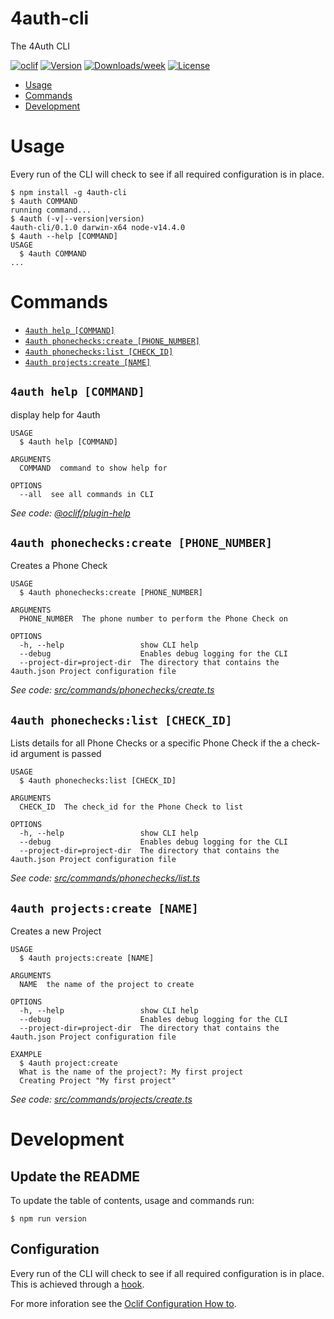 4auth-cli
=========

The 4Auth CLI

[![oclif](https://img.shields.io/badge/cli-oclif-brightgreen.svg)](https://oclif.io)
[![Version](https://img.shields.io/npm/v/4auth-cli.svg)](https://npmjs.org/package/4auth-cli)
[![Downloads/week](https://img.shields.io/npm/dw/4auth-cli.svg)](https://npmjs.org/package/4auth-cli)
[![License](https://img.shields.io/npm/l/4auth-cli.svg)](https://github.com/4auth/4auth-cli/blob/master/package.json)

<!-- toc -->
* [Usage](#usage)
* [Commands](#commands)
* [Development](#development)
<!-- tocstop -->
# Usage

Every run of the CLI will check to see if all required configuration is in place.

<!-- usage -->
```sh-session
$ npm install -g 4auth-cli
$ 4auth COMMAND
running command...
$ 4auth (-v|--version|version)
4auth-cli/0.1.0 darwin-x64 node-v14.4.0
$ 4auth --help [COMMAND]
USAGE
  $ 4auth COMMAND
...
```
<!-- usagestop -->
# Commands
<!-- commands -->
* [`4auth help [COMMAND]`](#4auth-help-command)
* [`4auth phonechecks:create [PHONE_NUMBER]`](#4auth-phonecheckscreate-phone_number)
* [`4auth phonechecks:list [CHECK_ID]`](#4auth-phonecheckslist-check_id)
* [`4auth projects:create [NAME]`](#4auth-projectscreate-name)

## `4auth help [COMMAND]`

display help for 4auth

```
USAGE
  $ 4auth help [COMMAND]

ARGUMENTS
  COMMAND  command to show help for

OPTIONS
  --all  see all commands in CLI
```

_See code: [@oclif/plugin-help](https://github.com/oclif/plugin-help/blob/v3.1.0/src/commands/help.ts)_

## `4auth phonechecks:create [PHONE_NUMBER]`

Creates a Phone Check

```
USAGE
  $ 4auth phonechecks:create [PHONE_NUMBER]

ARGUMENTS
  PHONE_NUMBER  The phone number to perform the Phone Check on

OPTIONS
  -h, --help                 show CLI help
  --debug                    Enables debug logging for the CLI
  --project-dir=project-dir  The directory that contains the 4auth.json Project configuration file
```

_See code: [src/commands/phonechecks/create.ts](https://github.com/4auth/4auth-cli/blob/v0.1.0/src/commands/phonechecks/create.ts)_

## `4auth phonechecks:list [CHECK_ID]`

Lists details for all Phone Checks or a specific Phone Check if the a check-id argument is passed

```
USAGE
  $ 4auth phonechecks:list [CHECK_ID]

ARGUMENTS
  CHECK_ID  The check_id for the Phone Check to list

OPTIONS
  -h, --help                 show CLI help
  --debug                    Enables debug logging for the CLI
  --project-dir=project-dir  The directory that contains the 4auth.json Project configuration file
```

_See code: [src/commands/phonechecks/list.ts](https://github.com/4auth/4auth-cli/blob/v0.1.0/src/commands/phonechecks/list.ts)_

## `4auth projects:create [NAME]`

Creates a new Project

```
USAGE
  $ 4auth projects:create [NAME]

ARGUMENTS
  NAME  the name of the project to create

OPTIONS
  -h, --help                 show CLI help
  --debug                    Enables debug logging for the CLI
  --project-dir=project-dir  The directory that contains the 4auth.json Project configuration file

EXAMPLE
  $ 4auth project:create
  What is the name of the project?: My first project
  Creating Project "My first project"
```

_See code: [src/commands/projects/create.ts](https://github.com/4auth/4auth-cli/blob/v0.1.0/src/commands/projects/create.ts)_
<!-- commandsstop -->

# Development

## Update the README

To update the table of contents, usage and commands run:

```
$ npm run version
```

## Configuration

Every run of the CLI will check to see if all required configuration is in place. This is achieved through a [hook](https://oclif.io/docs/hooks).

For more inforation see the [Oclif Configuration How to](https://oclif.io/docs/config).
